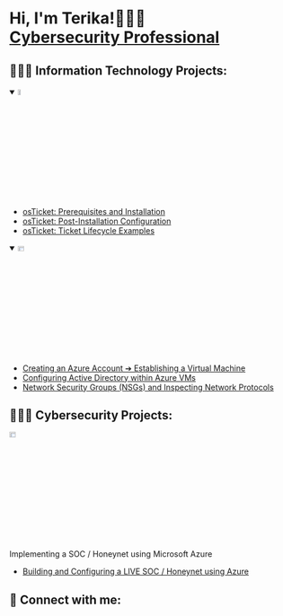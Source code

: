 <h1>Hi, I'm Terika!👩🏽‍💻 <br/><a href="https://www.linkedin.com/in/terikaj/">Cybersecurity Professional</a>

<h2>👩🏽‍💻 Information Technology Projects:</h2>


<details open>
  <summary><img src="https://i.imgur.com/KzJbWRS.png" height="5%" width="10%" alt="osTicket"/></summary>
  
  - [osTicket: Prerequisites and Installation](https://github.com/terikaj/osticket-prereqs)
  - [osTicket: Post-Installation Configuration](https://github.com/terikaj/post-install-config)
  - [osTicket: Ticket Lifecycle Examples](https://github.com/terikaj/ticket-lifecycle)
</details>

<details open>
  <summary><img src="https://i.imgur.com/1DDZ4Ui.png" height="5%" width="15%" alt="Microsoft Azure"/></summary>
  
  - [Creating an Azure Account ➔ Establishing a Virtual Machine](https://github.com/terika/azure-begin)
  - [Configuring Active Directory within Azure VMs](https://github.com/terika/configure-ad)
  - [Network Security Groups (NSGs) and Inspecting Network Protocols](https://github.com/terika/azure-network-protocols)
</details>


<h2>👩🏽‍💻 Cybersecurity Projects:</h2>
<img src="https://i.imgur.com/1DDZ4Ui.png" height="5%" width="15%" alt="Microsoft Azure"/>


Implementing a SOC / Honeynet using Microsoft Azure 
  - [Building and Configuring a LIVE SOC / Honeynet using Azure](https://github.com/terikaj/SOC-Honeynet)


<h2> 🤳 Connect with me:</h2>


<!---
TerikaJ/TerikaJ is a ✨ special ✨ repository because its `README.md` (this file) appears on your GitHub profile.
You can click the Preview link to take a look at your changes.
--->
